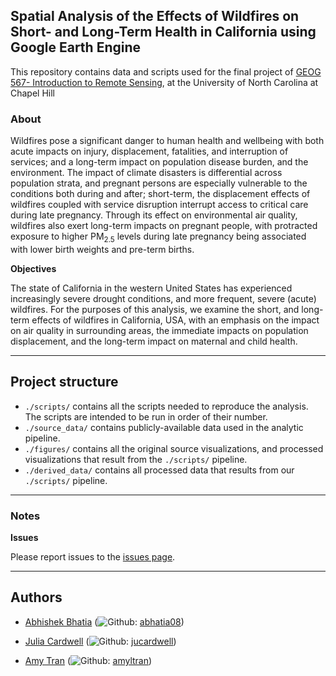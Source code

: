 ## Spatial Analysis of the Effects of Wildfires on Short- and Long-Term Health  in California using Google Earth Engine

This repository contains data and scripts used for the final project of [GEOG 567- Introduction to Remote Sensing](https://catalog.unc.edu/courses/geog/), at the University of North Carolina at Chapel Hill  

### About 

Wildfires pose a significant danger to human health and wellbeing with both acute impacts on injury, displacement, fatalities, and interruption of services; and a long-term impact on population disease burden, and the environment. The impact of climate disasters is differential across population strata, and pregnant persons are especially vulnerable to the conditions both during and after; short-term, the displacement effects of wildfires coupled with service disruption interrupt access to critical care during late pregnancy. Through its effect on environmental air quality, wildfires also exert long-term impacts on pregnant people, with protracted exposure to higher PM<sub>2.5</sub> levels during late pregnancy being associated with lower birth weights and pre-term births.


**Objectives**

The state of California in the western United States has experienced increasingly severe drought conditions, and more frequent, severe (acute) wildfires. For the purposes of this analysis, we examine the short, and long-term effects of wildfires in California, USA, with an emphasis on the impact on air quality in surrounding areas, the immediate impacts on population displacement, and the long-term impact on maternal and child health. 

---
## Project structure 

  - `./scripts/` contains all the scripts needed to reproduce the analysis. The scripts are intended to be run in order of their number.
  - `./source_data/` contains publicly-available data used in the analytic pipeline.
  - `./figures/` contains all the original source visualizations, and processed visualizations that result from the `./scripts/` pipeline.
  - `./derived_data/` contains all processed data that results from our `./scripts/` pipeline.
---

### Notes

**Issues**

Please report issues to the [issues page](https://github.com/abhatia08/geog567-fall22/issues).

---
## Authors

- [Abhishek Bhatia](https://abhatia.me/) (![Github](http://i.imgur.com/9I6NRUm.png): [abhatia08](https://github.com/abhatia08)) 

- [Julia Cardwell](https://tarheels.live/juliacardwell/) (![Github](http://i.imgur.com/9I6NRUm.png): [jucardwell](https://github.com/jucardwell)) 
  
- [Amy Tran](https://github.com/amyltran) (![Github](http://i.imgur.com/9I6NRUm.png): [amyltran](https://github.com/amyltran)) 
